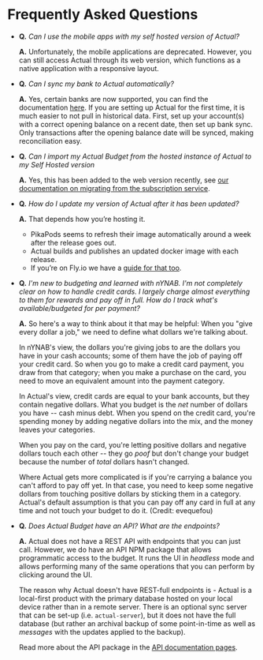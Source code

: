 # Frequently Asked Questions

- **Q.** _Can I use the mobile apps with my self hosted version of Actual?_

  **A.** Unfortunately, the mobile applications are deprecated. However, you can still access Actual through its web version, which functions as a native application with a responsive layout.

- **Q.** _Can I sync my bank to Actual automatically?_

  **A.** Yes, certain banks are now supported, you can find the documentation [here](/docs/transactions/bank-sync/index.md). If you are setting up Actual for the first time,
  it is much easier to not pull in historical data. First, set up your account(s) with a correct opening balance on a recent date, then set up bank sync. Only
  transactions after the opening balance date will be synced, making reconciliation easy.

- **Q.** _Can I import my Actual Budget from the hosted instance of Actual to my Self Hosted version_

  **A.** Yes, this has been added to the web version recently, see [our documentation on migrating from the subscription service](./migration/actual-import.md).

- **Q.** _How do I update my version of Actual after it has been updated?_

  **A.** That depends how you’re hosting it.

  - PikaPods seems to refresh their image automatically around a week after the release goes out.
  - Actual builds and publishes an updated docker image with each release.
  - If you’re on Fly.io we have a [guide for that too](./install/fly.md#updating-actual).

- **Q.** _I'm new to budgeting and learned with nYNAB. I'm not completely clear on how to handle credit
  cards. I largely charge almost everything to them for rewards and pay off in full. How do I track
  what's available/budgeted for per payment?_

  **A.** So here's a way to think about it that may be helpful: When you "give every dollar a job," we
  need to define what dollars we're talking about.

  In nYNAB's view, the dollars you're giving jobs to are the dollars you have in your cash accounts;
  some of them have the job of paying off your credit card. So when you go to make a credit card
  payment, you draw from that category; when you make a purchase on the card, you need to move an
  equivalent amount into the payment category.

  In Actual's view, credit cards are equal to your bank accounts, but they contain negative dollars.
  What you budget is the _net_ number of dollars you have -- cash minus debt. When you spend on the
  credit card, you're spending money by adding negative dollars into the mix, and the money leaves
  your categories.

  When you pay on the card, you're letting positive dollars and negative dollars touch each other --
  they go _poof_ but don't change your budget because the number of _total_ dollars hasn't changed.

  Where Actual gets more complicated is if you're carrying a balance you can't afford to pay off yet.
  In that case, you need to keep some negative dollars from touching positive dollars by sticking them
  in a category. Actual's default assumption is that you can pay off any card in full at any time and
  not touch your budget to do it. (Credit: evequefou)

- **Q.** _Does Actual Budget have an API? What are the endpoints?_

  **A.** Actual does not have a REST API with endpoints that you can just call. However, we do have an API NPM package that allows programmatic access to the budget. It runs the UI in _headless_ mode and allows performing many of the same operations that you can perform by clicking around the UI.

  The reason why Actual doesn't have REST-full endpoints is - Actual is a local-first product with the primary database hosted on your local device rather than in a remote server. There is an optional sync server that can be set-up (i.e. `actual-server`), but it does not have the full database (but rather an archival backup of some point-in-time as well as _messages_ with the updates applied to the backup).

  Read more about the API package in the [API documentation pages](./api/index.md).
